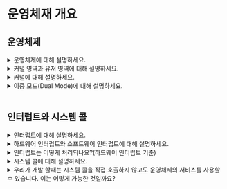 # 운영체재 개요

## 운영체제

<details>
<summary>운영체제에 대해 설명하세요.</summary>

- 정의: 하드웨어와 사용자 간의 인터페이스 역할을 하며, 시스템 자원 관리 및 응용 프로그램의 실행을 지원하는 소프트웨어
- 역할: 사용자 인터페이스 제공, 프로세스 관리, 메모리 관리, 파일 시스템 관리, 입츨력 장치 관리 등
</details>

<details>
<summary>커널 영역과 유저 영역에 대해 설명하세요.</summary>

- 운영체제도 결국 프로그램이므로 메모리에 적재돼야 실행할 수 있음
- 대신 운영체제는 특별한 프로그램이므로 부팅 시 메모리의 커널 영역에 따로 적재되어 실행됨
- 즉, 운영체제가 적재되는 메모리 영역을 커널 영역이라고 하며, 그 외 일반 응용 프로그램들이 적재되는 메모리 영역을 유저 영역이라고 부름
</details>

<details>
<summary>커널에 대해 설명하세요.</summary>

- 정의: 운영체제의 핵심 구성 요소

#### 역할
1. 프로세스 관리: 프로세스 상태 관리, 프로세스 스케줄링, 동기화 문제 해결
2. 메모리 관리: 프로세스 메모리 할당 및 해제
3. 입출력 장치 관리: 장치 드라이버를 통해 입출력 장치 관리
5. 파일 시스템 관리: 파일 및 디렉토리의 생성, 삭제, 권한 등을 관리

> **장치 컨트롤러와 장치 드라이버**  
> 장치 컨트롤러: 컴퓨터 시스템의 입출력을 제어하기 위한 하드웨어, CPU와 다양한 입출력 장치 간의 통신 중개 및 데이터 버퍼링 기능 제공  
> 장치 드라이버: 운영체제와 장치 컨트롤러 간의 인터페이스를 제공하는 소프트웨어, 장치 드라이버를 통해 운영체제가 입출력 장치 제어 가능
</details>

<details>
<summary>이중 모드(Dual Mode)에 대해 설명하세요.</summary>

- CPU가 명령어를 실행하는 모드를 유저 모드, 커널 모드 두 가지로 구분하는 방식
- 유저 모드: 일반적인 응용 프로그램이 실행되는 모드, 프로그램이 시스템 자원에 직접 접근 불가(커널 영역의 코드 실행 불가)
- 커널 모드: 운영체제 서비스를 사용할 수 있는 모드(커널 영역의 코드 실행 가능), 모든 시스템 자원에 접근 가능
- 프로그램 실행 중 인터럽트가 발생하거나 시스템 콜을 호출하면 유저 모드에서 커널 모드로 전환됨
- 커널 모드에서 운영체제 서비스에 대한 사용이 종료되면 다시 유저 모드로 전환되어 응용 프로그램이 실행됨
- 유저 모드에서 커널 모드로 전환되기 전 프로세스의 CPU 상태를 저장하고, 커널 모드에서 유저 모드로 돌아오면 프로세스의 CPU 상태를 복구함

<details>
<summary>운영체제는 왜 이중 모드를 사용할까요?</summary>
 
- 응용 프로그램이 하드웨어 자원에 직접 접근하는 것을 방지함으로써 시스템 자원을 보호하기 위해 사용
- 즉, 응용 프로그램은 운영체제라는 인터페이스를 통해서만 시스템 자원에 접근할 수 있음
</details>

<details>
<summary>가상 머신과 하이퍼바이저 모드란 무엇일까요?</summary>
 
- 가상 머신: 소프트웨어적으로 만든 가상의 컴퓨터, 실제 하드웨어 컴퓨터에서 독립적인 운영체제와 어플리케이션을 실행할 수 있는 환경을 제공
- 하이퍼바이저: 가상 머신을 관리하고 물리적 하드웨어 자원을 가상 머신들에게 분배 및 제어하는 소프트웨어 계층, 가상 머신의 운영체제는 하이퍼바이저가 제공하는 가상 하드웨어를 통해 실제 하드웨어 사용
- 가상 머신도 프로그램이기 때문에, 기본적으로 가상 머신 내부에서 실행되는 운영체제도 유저 모드로 실행됨
- 따라서 하이퍼바이저 모드를 따로 둠으로써 가상 머신에서도 실제 하드웨어에 접근할 수 있음
</details>
</details>

<br>

## 인터럽트와 시스템 콜

<details>
<summary>인터럽트에 대해 설명하세요.</summary>
- 정의: CPU가 현재 수행 중인 작업을 일시 중지하고 다른 더 중요한 작업을 수행하도록 하기 위한 매커니즘
- 인터럽트가 발생하면 CPU는 커널 영역의 인터럽트 서비스 루틴(ISR)을 실행함
- 인터럽트 서비스 루틴: 커널 영역에 적재된 인터럽트를 처리하기 위한 프로그램
- 인터럽트는 인터럽트를 발생시키는 주체에 따라 동기 인터럽트와 비동기 인터럽트로 구분할 수 있음
</details>

<details>
<summary>하드웨어 인터럽트와 소프트웨어 인터럽트에 대해 설명하세요.</summary>

##### 동기 인터럽트(예외)
- CPU가 명령어 실행 중에 발생시키는 인터럽트
- 일반적으로 소프트웨어 인터럽트나 예외 상황(e.g. `NullPointerException` 등)에 의해 발생
- 소프트웨어 인터럽트: 시스템 콜이 호출될때 발생하는 인터럽트

##### 비동기 인터럽트(하드웨어 인터럽트)
- 입출력 장치나 타이머 등의 하드웨어에 의해 발생하는 인터럽트
- 하드웨어 인터럽트를 사용함으로써 CPU는 입출력 장치의 작업 완료 여부를 주기적으로 확인(폴링)할 필요가 없음
</details>

<details>
<summary>인터럽트는 어떻게 처리되나요?(하드웨어 인터럽트 기준)</summary>

1. 입출력 장치가 CPU에 인터럽트 요청 신호 전송
2. CPU는 명령어 실행 사이클이 끝나고 다음 명령어를 인출하기 전 항상 인터럽트 요청 여부 확인
3. CPU가 인터럽트 요청을 확인하면, 플래그 레지스터의 인터럽트 플래그를 통해 현재 인터럽트를 받아들일 수 있는지 여부 확인(단, 무시할 수 없는 non-maskable 인터럽트의 경우 그냥 실행)
4. 인터럽트를 받아들일 수 있다면 CPU는 지금까지의 작업을 스택에 저장
5. CPU는 인터럽트 벡터(인터럽트 서비스 루틴의 주소값)를 참조하여 인터럽트 서비스 루틴을 실행
6. 인터럽트 서비스 루틴이 종료되면 스택에 저장된 작업을 복구하여 실행 재개
</details>

<details>
<summary>시스템 콜에 대해 설명하세요.</summary>

- 프로그램이 운영체제의 서비스를 사용하고 싶을때 사용하는 인터페이스
</details>

<details>
<summary>우리가 개발 할때는 시스템 콜을 직접 호출하지 않고도 운영체제의 서비스를 사용할 수 있습니다. 이는 어떻게 가능한 것일까요?</summary>

- 자바와 같은 고수준 언어에서는 시스템 콜을 직접 호출하지 않고, 시스템 콜을 래핑한 라이브러리를 통해 간접적으로 호출함
- 자바의 경우 내부적으로 `native` 메서드로 구현돼있음
- 네이티브 메서드는 JVM의 JNI(Java Native Interface)를 통해 호출될 수 있음
</details>
